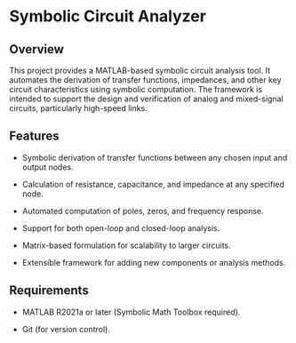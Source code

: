 # Symbolic Circuit Analyzer



## Overview

This project provides a MATLAB-based symbolic circuit analysis tool. It automates the derivation of transfer functions, impedances, and other key circuit characteristics using symbolic computation. The framework is intended to support the design and verification of analog and mixed-signal circuits, particularly high-speed links.



## Features

- Symbolic derivation of transfer functions between any chosen input and output nodes.

- Calculation of resistance, capacitance, and impedance at any specified node.

- Automated computation of poles, zeros, and frequency response.

- Support for both open-loop and closed-loop analysis.

- Matrix-based formulation for scalability to larger circuits.

- Extensible framework for adding new components or analysis methods.



## Requirements

- MATLAB R2021a or later (Symbolic Math Toolbox required).

- Git (for version control).



